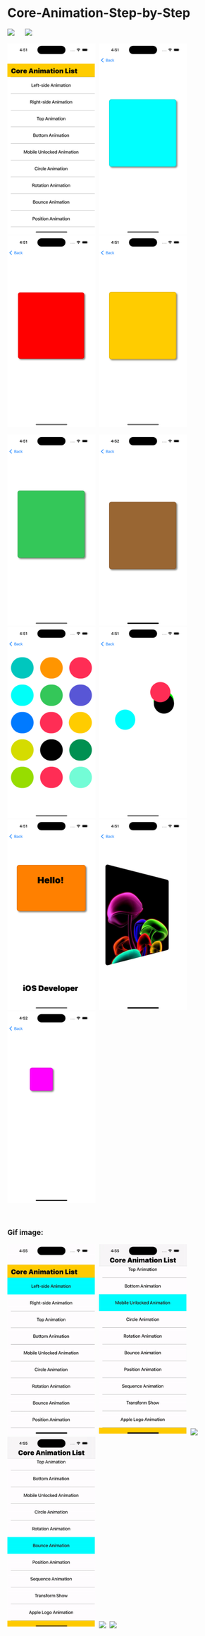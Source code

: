 # Core-Animation-Step-by-Step

![](https://img.shields.io/badge/Supported-iOS16.1%20%7C%20OSX%2016.1-4BC51D.svg?style=flat-square)&nbsp;&nbsp;&nbsp;&nbsp;&nbsp;
![](https://img.shields.io/badge/Swift-5.7.1-orange.svg?style=flat)



<img src="./Image sample/0.png" width='200px'>&nbsp;&nbsp;<img src="./Image sample/1.png" width='200px'>&nbsp;&nbsp;<img src="./Image sample/2.png" width='200px'>&nbsp;&nbsp;<img src="./Image sample/3.png" width='200px'>

<img src="./Image sample/4.png" width='200px'>&nbsp;&nbsp;<img src="./Image sample/5.png" width='200px'>&nbsp;&nbsp;<img src="./Image sample/6.png" width='200px'>&nbsp;&nbsp;<img src="./Image sample/7.png" width='200px'>&nbsp;&nbsp;<img src="./Image sample/8.png" width='200px'>&nbsp;&nbsp;<img src="./Image sample/9.png" width='200px'>&nbsp;&nbsp;<img src="./Image sample/10.png" width='200px'>

<br/>

### Gif image:

<img src="./Image sample/v1.gif" width='200px'>&nbsp;&nbsp;<img src="./Image sample/v2.gif" width='200px'>&nbsp;&nbsp;<img src="./Image sample/v3.gif" width='200px'>&nbsp;&nbsp;<img src="./Image sample/v4.gif" width='200px'>&nbsp;&nbsp;<img src="./Image sample/v6.gif" width='200px'>&nbsp;&nbsp;<img src="./Image sample/v7.gif" width='200px'>
